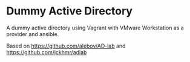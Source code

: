 # Dummy Active Directory
A dummy active directory using Vagrant with VMware Workstation as a provider and ansible.


Based on https://github.com/alebov/AD-lab and https://github.com/jckhmr/adlab
